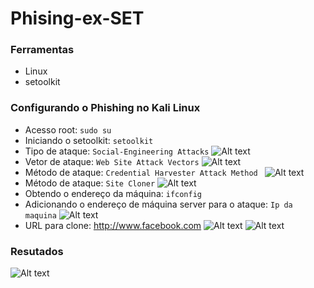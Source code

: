 # Phising-ex-SET

### Ferramentas

- Linux 
- setoolkit

### Configurando o Phishing no Kali Linux

- Acesso root: ``` sudo su ```
- Iniciando o setoolkit: ``` setoolkit ```
- Tipo de ataque: ``` Social-Engineering Attacks ```
![Alt text](./img/1.png "Optional title")
- Vetor de ataque: ``` Web Site Attack Vectors ```
![Alt text](./img/2.png "Optional title")
- Método de ataque: ```Credential Harvester Attack Method ```
![Alt text](./img/3.png "Optional title")
- Método de ataque: ``` Site Cloner ```
![Alt text](./img/4.png "Optional title")
- Obtendo o endereço da máquina: ``` ifconfig ```
- Adicionando o endereço de máquina server para o ataque: ``` Ip da maquina ```
![Alt text](./img/5.png "Optional title")
- URL para clone: http://www.facebook.com
![Alt text](./img/6.png "Optional title")
![Alt text](./img/7.png "Optional title")

### Resutados

![Alt text](./img/8.png "Optional title")
